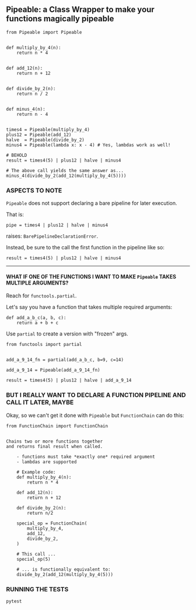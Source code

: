 ## Pipeable: a Class Wrapper to make your functions magically pipeable ##

    
    from Pipeable import Pipeable
        

    def multiply_by_4(n):
        return n * 4


    def add_12(n):
        return n + 12


    def divide_by_2(n):
        return n / 2


    def minus_4(n):
        return n - 4


    times4 = Pipeable(multiply_by_4)
    plus12 = Pipeable(add_12)
    halve  = Pipeable(divide_by_2)
    minus4 = Pipeable(lambda x: x - 4) # Yes, lambdas work as well!

    # BEHOLD
    result = times4(5) | plus12 | halve | minus4

    # The above call yields the same answer as...
    minus_4(divide_by_2(add_12(multiply_by_4(5))))


### ASPECTS TO NOTE ###


`Pipeable` does not support declaring a bare pipeline for later execution.


That is:


    pipe = times4 | plus12 | halve | minus4


raises: `BarePipelineDeclarationError`.


Instead, be sure to the call the first function in the pipeline like so:


    result = times4(5) | plus12 | halve | minus4

---

#### WHAT IF ONE OF THE FUNCTIONS I WANT TO MAKE `Pipeable` TAKES MULTIPLE ARGUMENTS? ####

Reach for `functools.partial`.


Let's say you have a function that takes multiple required arguments:


    def add_a_b_c(a, b, c):
        return a + b + c


Use `partial` to create a version with "frozen" args.


    from functools import partial
    

    add_a_9_14_fn = partial(add_a_b_c, b=9, c=14)

    add_a_9_14 = Pipeable(add_a_9_14_fn)

    result = times4(5) | plus12 | halve | add_a_9_14
    

### BUT I REALLY WANT TO DECLARE A FUNCTION PIPELINE AND CALL IT LATER, MAYBE ###


Okay, so we can't get it done with `Pipeable` but `FunctionChain` can do this:

    
    from FunctionChain import FunctionChain


    Chains two or more functions together 
    and returns final result when called.
    
        - functions must take *exactly one* required argument
        - lambdas are supported    

        # Example code:
        def multiply_by_4(n):
            return n * 4

        def add_12(n):
            return n + 12

        def divide_by_2(n):
            return n/2

        special_op = FunctionChain(
            multiply_by_4, 
            add_12, 
            divide_by_2,
        )
        
        # This call ...
        special_op(5) 
    
        # ... is functionally equivalent to:
        divide_by_2(add_12(multiply_by_4(5)))


### RUNNING THE TESTS ###

    pytest


